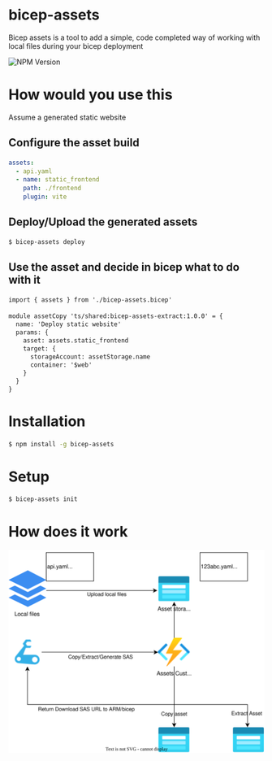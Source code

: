 # bicep-assets

Bicep assets is a tool to add a simple, code completed way of working with local files during your bicep deployment

![NPM Version](https://img.shields.io/npm/v/bicep-assets)

# How would you use this

Assume a generated static website

## Configure the asset build

```yaml (bicep-assets-config.yaml)
assets:
  - api.yaml
  - name: static_frontend
    path: ./frontend
    plugin: vite
```

## Deploy/Upload the generated assets

```sh
$ bicep-assets deploy
```

## Use the asset and decide in bicep what to do with it

```bicep
import { assets } from './bicep-assets.bicep'

module assetCopy 'ts/shared:bicep-assets-extract:1.0.0' = {
  name: 'Deploy static website'
  params: {
    asset: assets.static_frontend
    target: {
      storageAccount: assetStorage.name
      container: '$web'
    }
  }
}
```

# Installation

```sh
$ npm install -g bicep-assets
```

# Setup

```sh
$ bicep-assets init
```

# How does it work

![](./docs/designs/bicep-assets-upload.drawio.svg)
